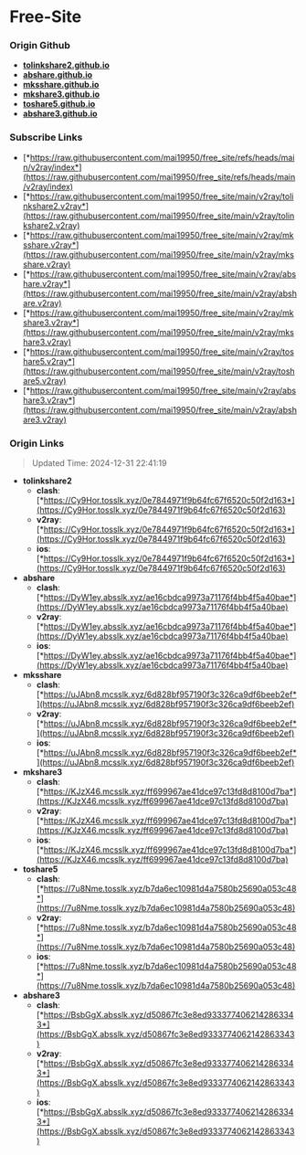 # Free-Site

### Origin Github

- [**tolinkshare2.github.io**](https://github.com/tolinkshare2/tolinkshare2.github.io)
- [**abshare.github.io**](https://github.com/abshare/abshare.github.io)
- [**mksshare.github.io**](https://github.com/mksshare/mksshare.github.io)
- [**mkshare3.github.io**](https://github.com/mkshare3/mkshare3.github.io)
- [**toshare5.github.io**](https://github.com/toshare5/toshare5.github.io)
- [**abshare3.github.io**](https://github.com/abshare3/abshare3.github.io)

### Subscribe Links

- [*https://raw.githubusercontent.com/mai19950/free_site/refs/heads/main/v2ray/index*](https://raw.githubusercontent.com/mai19950/free_site/refs/heads/main/v2ray/index)
- [*https://raw.githubusercontent.com/mai19950/free_site/main/v2ray/tolinkshare2.v2ray*](https://raw.githubusercontent.com/mai19950/free_site/main/v2ray/tolinkshare2.v2ray)
- [*https://raw.githubusercontent.com/mai19950/free_site/main/v2ray/mksshare.v2ray*](https://raw.githubusercontent.com/mai19950/free_site/main/v2ray/mksshare.v2ray)
- [*https://raw.githubusercontent.com/mai19950/free_site/main/v2ray/abshare.v2ray*](https://raw.githubusercontent.com/mai19950/free_site/main/v2ray/abshare.v2ray)
- [*https://raw.githubusercontent.com/mai19950/free_site/main/v2ray/mkshare3.v2ray*](https://raw.githubusercontent.com/mai19950/free_site/main/v2ray/mkshare3.v2ray)
- [*https://raw.githubusercontent.com/mai19950/free_site/main/v2ray/toshare5.v2ray*](https://raw.githubusercontent.com/mai19950/free_site/main/v2ray/toshare5.v2ray)
- [*https://raw.githubusercontent.com/mai19950/free_site/main/v2ray/abshare3.v2ray*](https://raw.githubusercontent.com/mai19950/free_site/main/v2ray/abshare3.v2ray)

### Origin Links

> Updated Time: 2024-12-31 22:41:19

- **tolinkshare2**
  - **clash**: [*https://Cy9Hor.tosslk.xyz/0e7844971f9b64fc67f6520c50f2d163*](https://Cy9Hor.tosslk.xyz/0e7844971f9b64fc67f6520c50f2d163)
  - **v2ray**: [*https://Cy9Hor.tosslk.xyz/0e7844971f9b64fc67f6520c50f2d163*](https://Cy9Hor.tosslk.xyz/0e7844971f9b64fc67f6520c50f2d163)
  - **ios**: [*https://Cy9Hor.tosslk.xyz/0e7844971f9b64fc67f6520c50f2d163*](https://Cy9Hor.tosslk.xyz/0e7844971f9b64fc67f6520c50f2d163)
- **abshare**
  - **clash**: [*https://DyW1ey.absslk.xyz/ae16cbdca9973a71176f4bb4f5a40bae*](https://DyW1ey.absslk.xyz/ae16cbdca9973a71176f4bb4f5a40bae)
  - **v2ray**: [*https://DyW1ey.absslk.xyz/ae16cbdca9973a71176f4bb4f5a40bae*](https://DyW1ey.absslk.xyz/ae16cbdca9973a71176f4bb4f5a40bae)
  - **ios**: [*https://DyW1ey.absslk.xyz/ae16cbdca9973a71176f4bb4f5a40bae*](https://DyW1ey.absslk.xyz/ae16cbdca9973a71176f4bb4f5a40bae)
- **mksshare**
  - **clash**: [*https://uJAbn8.mcsslk.xyz/6d828bf957190f3c326ca9df6beeb2ef*](https://uJAbn8.mcsslk.xyz/6d828bf957190f3c326ca9df6beeb2ef)
  - **v2ray**: [*https://uJAbn8.mcsslk.xyz/6d828bf957190f3c326ca9df6beeb2ef*](https://uJAbn8.mcsslk.xyz/6d828bf957190f3c326ca9df6beeb2ef)
  - **ios**: [*https://uJAbn8.mcsslk.xyz/6d828bf957190f3c326ca9df6beeb2ef*](https://uJAbn8.mcsslk.xyz/6d828bf957190f3c326ca9df6beeb2ef)
- **mkshare3**
  - **clash**: [*https://KJzX46.mcsslk.xyz/ff699967ae41dce97c13fd8d8100d7ba*](https://KJzX46.mcsslk.xyz/ff699967ae41dce97c13fd8d8100d7ba)
  - **v2ray**: [*https://KJzX46.mcsslk.xyz/ff699967ae41dce97c13fd8d8100d7ba*](https://KJzX46.mcsslk.xyz/ff699967ae41dce97c13fd8d8100d7ba)
  - **ios**: [*https://KJzX46.mcsslk.xyz/ff699967ae41dce97c13fd8d8100d7ba*](https://KJzX46.mcsslk.xyz/ff699967ae41dce97c13fd8d8100d7ba)
- **toshare5**
  - **clash**: [*https://7u8Nme.tosslk.xyz/b7da6ec10981d4a7580b25690a053c48*](https://7u8Nme.tosslk.xyz/b7da6ec10981d4a7580b25690a053c48)
  - **v2ray**: [*https://7u8Nme.tosslk.xyz/b7da6ec10981d4a7580b25690a053c48*](https://7u8Nme.tosslk.xyz/b7da6ec10981d4a7580b25690a053c48)
  - **ios**: [*https://7u8Nme.tosslk.xyz/b7da6ec10981d4a7580b25690a053c48*](https://7u8Nme.tosslk.xyz/b7da6ec10981d4a7580b25690a053c48)
- **abshare3**
  - **clash**: [*https://BsbGgX.absslk.xyz/d50867fc3e8ed9333774062142863343*](https://BsbGgX.absslk.xyz/d50867fc3e8ed9333774062142863343)
  - **v2ray**: [*https://BsbGgX.absslk.xyz/d50867fc3e8ed9333774062142863343*](https://BsbGgX.absslk.xyz/d50867fc3e8ed9333774062142863343)
  - **ios**: [*https://BsbGgX.absslk.xyz/d50867fc3e8ed9333774062142863343*](https://BsbGgX.absslk.xyz/d50867fc3e8ed9333774062142863343)
